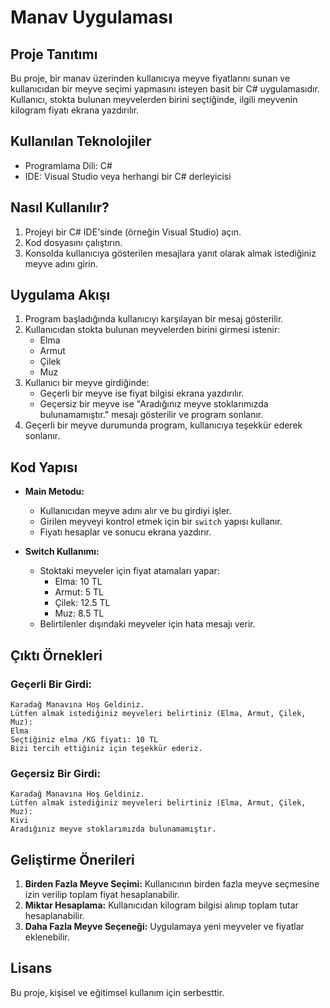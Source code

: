 # Manav Uygulaması

## Proje Tanıtımı
Bu proje, bir manav üzerinden kullanıcıya meyve fiyatlarını sunan ve kullanıcıdan bir meyve seçimi yapmasını isteyen basit bir C# uygulamasıdır. Kullanıcı, stokta bulunan meyvelerden birini seçtiğinde, ilgili meyvenin kilogram fiyatı ekrana yazdırılır.

## Kullanılan Teknolojiler
- Programlama Dili: C#
- IDE: Visual Studio veya herhangi bir C# derleyicisi

## Nasıl Kullanılır?
1. Projeyi bir C# IDE'sinde (örneğin Visual Studio) açın.
2. Kod dosyasını çalıştırın.
3. Konsolda kullanıcıya gösterilen mesajlara yanıt olarak almak istediğiniz meyve adını girin.

## Uygulama Akışı
1. Program başladığında kullanıcıyı karşılayan bir mesaj gösterilir.
2. Kullanıcıdan stokta bulunan meyvelerden birini girmesi istenir:
   - Elma
   - Armut
   - Çilek
   - Muz
3. Kullanıcı bir meyve girdiğinde:
   - Geçerli bir meyve ise fiyat bilgisi ekrana yazdırılır.
   - Geçersiz bir meyve ise "Aradığınız meyve stoklarımızda bulunamamıştır." mesajı gösterilir ve program sonlanır.
4. Geçerli bir meyve durumunda program, kullanıcıya teşekkür ederek sonlanır.

## Kod Yapısı
- **Main Metodu:**
  - Kullanıcıdan meyve adını alır ve bu girdiyi işler.
  - Girilen meyveyi kontrol etmek için bir `switch` yapısı kullanır.
  - Fiyatı hesaplar ve sonucu ekrana yazdırır.

- **Switch Kullanımı:**
  - Stoktaki meyveler için fiyat atamaları yapar:
    - Elma: 10 TL
    - Armut: 5 TL
    - Çilek: 12.5 TL
    - Muz: 8.5 TL
  - Belirtilenler dışındaki meyveler için hata mesajı verir.

## Çıktı Örnekleri

### Geçerli Bir Girdi:
```
Karadağ Manavına Hoş Geldiniz.
Lütfen almak istediğiniz meyveleri belirtiniz (Elma, Armut, Çilek, Muz):
Elma
Seçtiğiniz elma /KG fiyatı: 10 TL
Bizi tercih ettiğiniz için teşekkür ederiz.
```

### Geçersiz Bir Girdi:
```
Karadağ Manavına Hoş Geldiniz.
Lütfen almak istediğiniz meyveleri belirtiniz (Elma, Armut, Çilek, Muz):
Kivi
Aradığınız meyve stoklarımızda bulunamamıştır.
```

## Geliştirme Önerileri
1. **Birden Fazla Meyve Seçimi:** Kullanıcının birden fazla meyve seçmesine izin verilip toplam fiyat hesaplanabilir.
2. **Miktar Hesaplama:** Kullanıcıdan kilogram bilgisi alınıp toplam tutar hesaplanabilir.
3. **Daha Fazla Meyve Seçeneği:** Uygulamaya yeni meyveler ve fiyatlar eklenebilir.

## Lisans
Bu proje, kişisel ve eğitimsel kullanım için serbesttir.

